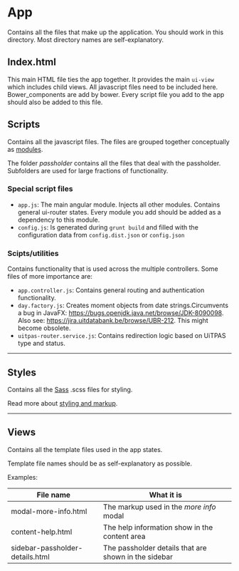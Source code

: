 # App
 Contains all the files that make up the application. You should work in this directory.
 Most directory names are self-explanatory.
 
 ## Index.html
 This main HTML file ties the app together. It provides the main `ui-view` which includes child views. All javascript files need to be included here. Bower_components are add by bower. Every script file you add to the app should also be added to this file.

## Scripts
 Contains all the javascript files. The files are grouped together conceptually as [modules](angular_module_structure.md).
 
 The folder _passholder_ contains all the files that deal with the passholder. Subfolders are used for large fractions of functionality.

### Special script files
* `app.js`: The main angular module. Injects all other modules. Contains general ui-router states. Every module you add should be added as a dependency to this module.
* `config.js`: Is generated during `grunt build` and filled with the configuration data from `config.dist.json` or `config.json`

### Scipts/utilities
 Contains functionality that is used across the multiple controllers. Some files of more importance are:

* `app.controller.js`: Contains general routing and authentication functionality.
* `day.factory.js`: Creates moment objects from date strings.Circumvents a bug in JavaFX: https://bugs.openjdk.java.net/browse/JDK-8090098. Also see: https://jira.uitdatabank.be/browse/UBR-212. This might become obsolete.
* `uitpas-router.service.js`: Contains redirection logic based on UiTPAS type and status.

---
## Styles
 Contains all the [Sass](http://sass-lang.com) .scss files for styling.
 
 Read more about [styling and markup](../development/styling_and_markup.md).

---
## Views
 Contains all the template files used in the app states.
 
 Template file names should be as self-explanatory as possible.

Examples:

| File name | What it is |
| -- | -- |
| modal-more-info.html | The markup used in the _more info_ modal |
| content-help.html | The help information show in the content area |
| sidebar-passholder-details.html | The passholder details that are shown in the sidebar |


